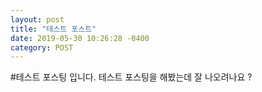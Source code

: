 ```yaml
---
layout: post
title: "테스트 포스트"
date: 2019-05-30 10:26:28 -0400
category: POST
---
```



#테스트 포스팅 입니다.
테스트 포스팅을 해봤는데 잘 나오려나요 ?

